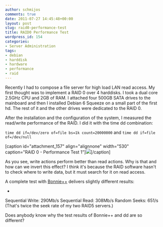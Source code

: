 ```yaml
---
author: schmijos
comments: true
date: 2011-07-27 14:45:48+00:00
layout: post
slug: raid0-performance-test
title: RAID0 Performance Test
wordpress_id: 154
categories:
- Server Administration
tags:
- debian
- harddisk
- hardware
- performance
- raid
---
```


Recently I had to compose a file server for high load LAN read access. My first thought was to implement a RAID 0 over 4 harddisks. I took a dual core 2.5GHz CPU and 2GB of RAM. I attached four 500GB SATA drives to the mainboard and then I installed Debian 6 Squeeze on a small part of the first hd. The rest of it and the other drives were dedicated to the RAID 0.

After the installation and the configuration of the system, I measured the read/write performance of the RAID. I did it with the time dd combination:

`time dd if=/dev/zero of=file bs=1k count=20000000`
and
`time dd if=file of=/dev/null`

[caption id="attachment_157" align="alignnone" width="530" caption="RAID 0 - Performance Test 1"][![](http://www.miraculum.ch/wp-content/uploads/raid0diagram1.png)](http://www.miraculum.ch/wp-content/uploads/raid0diagram1.png)[/caption] 

As you see, write actions perform better than read actions. Why is that and how can we invert this effect? I think it's because the RAID software hasn't to check where to write data, but it must search for it on read access.

A complete test with [Bonnie++](http://en.wikipedia.org/wiki/Bonnie%2B%2B) delivers slightly different results: 

* 


Sequential Write: 290Mb/s
Sequential Read: 308Mb/s
Random Seeks: 651/s (That's twice the seek rate of my two RAID5 servers.)



Does anybody know why the test results of Bonnie++ and dd are so different?


